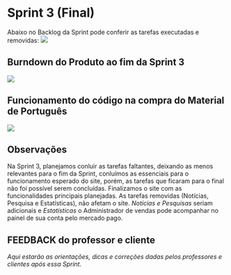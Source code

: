 # Sprint 3 (Final)

Abaixo no Backlog da Sprint pode conferir as tarefas executadas e removidas:
![](https://github.com/cpusfatec/cpusfatec/blob/master/Sprint%203/Sprint%203.PNG)

## Burndown do Produto ao fim da Sprint 3
![](https://github.com/cpusfatec/cpusfatec/blob/master/Sprint%203/burndown1.PNG)

## Funcionamento do código na compra do Material de Português
![](https://github.com/cpusfatec/cpusfatec/blob/master/Sprint%202/GIF%20DE%20COMPRAS.gif)

## Observações
Na Sprint 3, planejamos conluir as tarefas faltantes, deixando as menos relevantes para o fim da Sprint, conluímos as essenciais para o funcionamento esperado do site, porém, as tarefas que ficaram para o final não foi possível serem concluídas. Finalizamos o site com as funcionalidades principais planejadas. As tarefas removidas (Notícias, Pesquisa e Estatísticas), não afetam o site. _Notícias e Pesquisas_ seriam adicionais e _Estatísticas_ o Administrador de vendas pode acompanhar no painel de sua conta pelo mercado pago.

## FEEDBACK do professor e cliente
_Aqui estarão as orientações, dicas e correções dadas pelos professores e clientes após essa Sprint._
